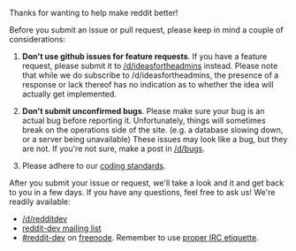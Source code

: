 Thanks for wanting to help make reddit better!

Before you submit an issue or pull request, please keep in mind a couple of
considerations:

1. **Don't use github issues for feature requests**.
If you have a feature request, please submit it to
[/d/ideasfortheadmins](http://www.reddit.com/d/ideasfortheadmins) instead.
Please note that while we do subscribe to /d/ideasfortheadmins, the presence
of a response or lack thereof has no indication as to whether the idea will
actually get implemented.

2. **Don't submit unconfirmed bugs**.
Please make sure your bug is an actual bug before reporting it.
Unfortunately, things will sometimes break on the operations side of the site.
(e.g. a database slowing down, or a server being unavailable) These issues may
look like a bug, but they are not.  If you're not sure, make a post in
[/d/bugs](http://www.reddit.com/d/bugs).

3. Please adhere to our [coding
standards](https://github.com/reddit/reddit/wiki#change-reddit).

After you submit your issue or request, we'll take a look and it and get back
to you in a few days. If you have any questions, feel free to ask us! We're
readily available:

* [/d/redditdev](http://www.reddit.com/d/redditdev)
* [reddit-dev mailing list](https://groups.google.com/forum/?fromgroups#!forum/reddit-dev)
* [#reddit-dev](irc://irc.freenode.net/reddit-dev) on [freenode](http://www.freenode.net/).
Remember to use [proper IRC etiquette](http://geoff.greer.fm/2012/05/19/programmer-irc-etiquette/).
